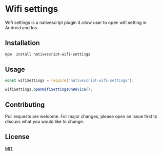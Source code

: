 # Wifi settings

Wifi settings is a nativescript plugin it allow user to open wifi setting in Android and Ios .

## Installation

```bash
npm  install nativescript-wifi-settings
```

## Usage

```javascript
const wifiSettings = require("nativescript-wifi-settings");

wifiSettings.openWifiSettingsOnDevice();
```

## Contributing

Pull requests are welcome. For major changes, please open an issue first to discuss what you would like to change.

## License

[MIT](https://choosealicense.com/licenses/mit/)
